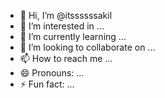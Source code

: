 - 👋 Hi, I’m @itssssssakil
- 👀 I’m interested in ...
- 🌱 I’m currently learning ...
- 💞️ I’m looking to collaborate on ...
- 📫 How to reach me ...
- 😄 Pronouns: ...
- ⚡ Fun fact: ...

<!---
itssssssakil/itssssssakil is a ✨ special ✨ repository because its `README.md` (this file) appears on your GitHub profile.
You can click the Preview link to take a look at your changes.
--->

